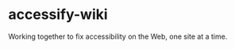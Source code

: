 accessify-wiki
==============

Working together to fix accessibility on the Web, one site at a time.